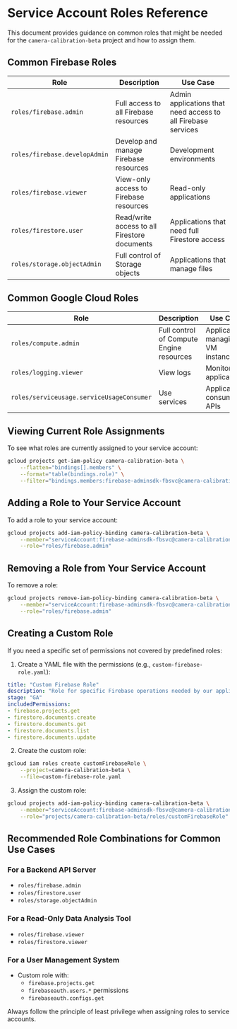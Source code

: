 # Service Account Roles Reference

This document provides guidance on common roles that might be needed for the `camera-calibration-beta` project and how to assign them.

## Common Firebase Roles

| Role | Description | Use Case |
|------|-------------|----------|
| `roles/firebase.admin` | Full access to all Firebase resources | Admin applications that need access to all Firebase services |
| `roles/firebase.developAdmin` | Develop and manage Firebase resources | Development environments |
| `roles/firebase.viewer` | View-only access to Firebase resources | Read-only applications |
| `roles/firestore.user` | Read/write access to all Firestore documents | Applications that need full Firestore access |
| `roles/storage.objectAdmin` | Full control of Storage objects | Applications that manage files |

## Common Google Cloud Roles

| Role | Description | Use Case |
|------|-------------|----------|
| `roles/compute.admin` | Full control of Compute Engine resources | Applications managing VM instances |
| `roles/logging.viewer` | View logs | Monitoring applications |
| `roles/serviceusage.serviceUsageConsumer` | Use services | Applications consuming APIs |

## Viewing Current Role Assignments

To see what roles are currently assigned to your service account:

```bash
gcloud projects get-iam-policy camera-calibration-beta \
    --flatten="bindings[].members" \
    --format="table(bindings.role)" \
    --filter="bindings.members:firebase-adminsdk-fbsvc@camera-calibration-beta.iam.gserviceaccount.com"
```

## Adding a Role to Your Service Account

To add a role to your service account:

```bash
gcloud projects add-iam-policy-binding camera-calibration-beta \
    --member="serviceAccount:firebase-adminsdk-fbsvc@camera-calibration-beta.iam.gserviceaccount.com" \
    --role="roles/firebase.admin"
```

## Removing a Role from Your Service Account

To remove a role:

```bash
gcloud projects remove-iam-policy-binding camera-calibration-beta \
    --member="serviceAccount:firebase-adminsdk-fbsvc@camera-calibration-beta.iam.gserviceaccount.com" \
    --role="roles/firebase.admin"
```

## Creating a Custom Role

If you need a specific set of permissions not covered by predefined roles:

1. Create a YAML file with the permissions (e.g., `custom-firebase-role.yaml`):

```yaml
title: "Custom Firebase Role"
description: "Role for specific Firebase operations needed by our application"
stage: "GA"
includedPermissions:
- firebase.projects.get
- firestore.documents.create
- firestore.documents.get
- firestore.documents.list
- firestore.documents.update
```

2. Create the custom role:

```bash
gcloud iam roles create customFirebaseRole \
    --project=camera-calibration-beta \
    --file=custom-firebase-role.yaml
```

3. Assign the custom role:

```bash
gcloud projects add-iam-policy-binding camera-calibration-beta \
    --member="serviceAccount:firebase-adminsdk-fbsvc@camera-calibration-beta.iam.gserviceaccount.com" \
    --role="projects/camera-calibration-beta/roles/customFirebaseRole"
```

## Recommended Role Combinations for Common Use Cases

### For a Backend API Server
- `roles/firebase.admin`
- `roles/firestore.user`
- `roles/storage.objectAdmin`

### For a Read-Only Data Analysis Tool
- `roles/firebase.viewer`
- `roles/firestore.viewer`

### For a User Management System
- Custom role with:
  - `firebase.projects.get`
  - `firebaseauth.users.*` permissions
  - `firebaseauth.configs.get`

Always follow the principle of least privilege when assigning roles to service accounts.
